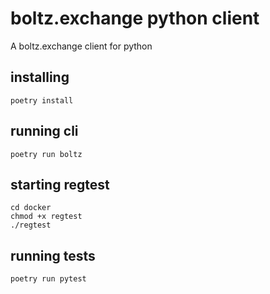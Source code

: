 # boltz.exchange python client
 A boltz.exchange client for python


## installing
```console
poetry install
```

## running cli
```console
poetry run boltz
```

## starting regtest
```console
cd docker
chmod +x regtest
./regtest
```

## running tests
```console
poetry run pytest
```
